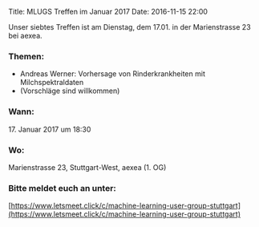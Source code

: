 Title: MLUGS Treffen im Januar 2017
Date: 2016-11-15 22:00

Unser siebtes Treffen ist am Dienstag, dem 17.01. in der Marienstrasse 23 bei aexea.

### Themen:

- Andreas Werner: Vorhersage von Rinderkrankheiten mit Milchspektraldaten
- (Vorschläge sind willkommen)


### Wann:

<p>17. Januar 2017 um 18:30</p>  

### Wo:

Marienstrasse 23, Stuttgart-West, aexea (1. OG)

### Bitte meldet euch an unter:
[https://www.letsmeet.click/c/machine-learning-user-group-stuttgart](https://www.letsmeet.click/c/machine-learning-user-group-stuttgart)
